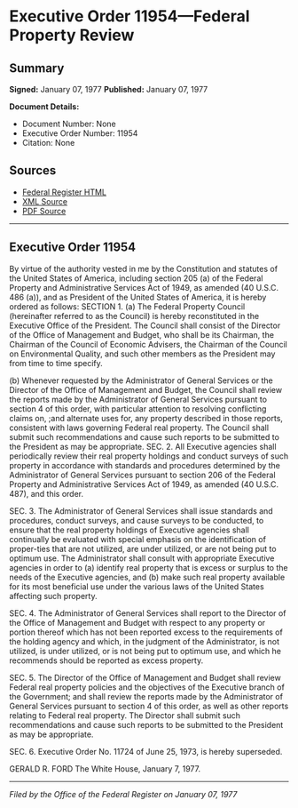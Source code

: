 # Executive Order 11954—Federal Property Review

## Summary

**Signed:** January 07, 1977
**Published:** January 07, 1977

**Document Details:**
- Document Number: None
- Executive Order Number: 11954
- Citation: None

## Sources
- [Federal Register HTML](https://www.presidency.ucsb.edu/documents/executive-order-11954-federal-property-review)
- [XML Source](None)
- [PDF Source](None)

---

## Executive Order 11954

By virtue of the authority vested in me by the Constitution and statutes of the United States of America, including section 205 (a) of the Federal Property and Administrative Services Act of 1949, as amended (40 U.S.C. 486 (a)), and as President of the United States of America, it is hereby ordered as follows:
SECTION 1. (a) The Federal Property Council (hereinafter referred to as the Council) is hereby reconstituted in the Executive Office of the President. The Council shall consist of the Director of the Office of Management and Budget, who shall be its Chairman, the Chairman of the Council of Economic Advisers, the Chairman of the Council on Environmental Quality, and such other members as the President may from time to time specify.

(b) Whenever requested by the Administrator of General Services or the Director of the Office of Management and Budget, the Council shall review the reports made by the Administrator of General Services pursuant to section 4 of this order, with particular attention to resolving conflicting claims on, ;and alternate uses for, any property described in those reports, consistent with laws governing Federal real property. The Council shall submit such recommendations and cause such reports to be submitted to the President as may be appropriate.
SEC. 2. All Executive agencies shall periodically review their real property holdings and conduct surveys of such property in accordance with standards and procedures determined by the Administrator of General Services pursuant to section 206 of the Federal Property and Administrative Services Act of 1949, as amended (40 U.S.C. 487), and this order.

SEC. 3. The Administrator of General Services shall issue standards and procedures, conduct surveys, and cause surveys to be conducted, to ensure that the real property holdings of Executive agencies shall continually be evaluated with special emphasis on the identification of proper-ties that are not utilized, are under utilized, or are not being put to optimum use. The Administrator shall consult with appropriate Executive agencies in order to (a) identify real property that is excess or surplus to the needs of the Executive agencies, and (b) make such real property available for its most beneficial use under the various laws of the United States affecting such property.

SEC. 4. The Administrator of General Services shall report to the Director of the Office of Management and Budget with respect to any property or portion thereof which has not been reported excess to the requirements of the holding agency and which, in the judgment of the Administrator, is not utilized, is under utilized, or is not being put to optimum use, and which he recommends should be reported as excess property.

SEC. 5. The Director of the Office of Management and Budget shall review Federal real property policies and the objectives of the Executive branch of the Government; and shall review the reports made by the Administrator of General Services pursuant to section 4 of this order, as well as other reports relating to Federal real property. The Director shall submit such recommendations and cause such reports to be submitted to the President as may be appropriate.

SEC. 6. Executive Order No. 11724 of June 25, 1973, is hereby superseded.

GERALD R. FORD
The White House,
January 7, 1977.

---

*Filed by the Office of the Federal Register on January 07, 1977*
